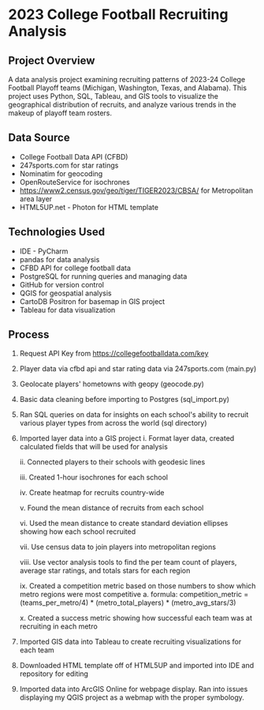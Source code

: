 # 2023 College Football Recruiting Analysis

## Project Overview
A data analysis project examining recruiting patterns of 2023-24 College Football Playoff teams (Michigan, Washington, Texas, and Alabama). 
This project uses Python, SQL, Tableau, and GIS tools to visualize the geographical distribution of recruits, and analyze various trends in the makeup of playoff team rosters.

## Data Source
- College Football Data API (CFBD)
- 247sports.com for star ratings
- Nominatim for geocoding
- OpenRouteService for isochrones
- https://www2.census.gov/geo/tiger/TIGER2023/CBSA/ for Metropolitan area layer
- HTML5UP.net - Photon for HTML template

## Technologies Used
- IDE - PyCharm
- pandas for data analysis
- CFBD API for college football data
- PostgreSQL for running queries and managing data
- GitHub for version control
- QGIS for geospatial analysis
- CartoDB Positron for basemap in GIS project
- Tableau for data visualization

## Process
1. Request API Key from https://collegefootballdata.com/key
2. Player data via cfbd api and star rating data via 247sports.com (main.py)
3. Geolocate players' hometowns with geopy (geocode.py)
4. Basic data cleaning before importing to Postgres (sql_import.py)
5. Ran SQL queries on data for insights on each school's ability to recruit various player types from across the world (sql directory)
6. Imported layer data into a GIS project
   i. Format layer data, created calculated fields that will be used for analysis

   ii. Connected players to their schools with geodesic lines

   iii. Created 1-hour isochrones for each school

   iv. Create heatmap for recruits country-wide

   v. Found the mean distance of recruits from each school

   vi. Used the mean distance to create standard deviation ellipses showing how each school recruited

   vii. Use census data to join players into metropolitan regions

   viii. Use vector analysis tools to find the per team count of players, average star ratings, and totals stars for each region

   ix. Created a competition metric based on those numbers to show which metro regions were most competitive 
       a. formula: competition_metric = (teams_per_metro/4) * (metro_total_players) * (metro_avg_stars/3)

   x. Created a success metric showing how successful each team was at recruiting in each metro
7. Imported GIS data into Tableau to create recruiting visualizations for each team
8. Downloaded HTML template off of HTML5UP and imported into IDE and repository for editing
9. Imported data into ArcGIS Online for webpage display. Ran into issues displaying my QGIS project as a webmap with the proper symbology.
